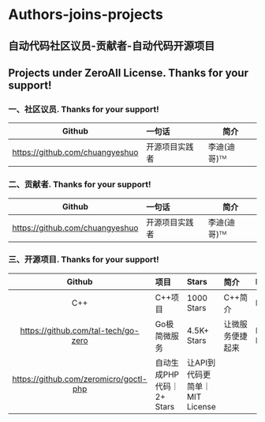 # Authors-joins-projects
## 自动代码社区议员-贡献者-自动代码开源项目
## Projects under ZeroAll License. Thanks for your support!

### 一、社区议员. Thanks for your support!
| Github | 一句话|简介|
|:---:|:---|----|
| https://github.com/chuangyeshuo | 开源项目实践者|李迪(迪哥)ᵀᴹ|

### 二、贡献者. Thanks for your support!
| Github | 一句话|简介|
|:---:|:---|----|
| https://github.com/chuangyeshuo | 开源项目实践者|李迪(迪哥)ᵀᴹ|

### 三、开源项目. Thanks for your support!
| Github | 项目|Stars|简介|License|
|:---:|:---|:---|:---|----|
| C++ | C++项目|1000 Stars|C++简介|MIT|
|https://github.com/tal-tech/go-zero | Go极简微服务 |4.5K+ Stars|让微服务便捷起来| MIT License |
|https://github.com/zeromicro/goctl-php|自动生成PHP代码｜2+ Stars|让API到代码更简单｜MIT License |
